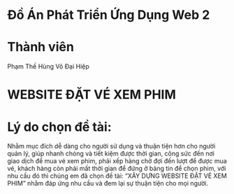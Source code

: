 # Đồ Án Phát Triển Ứng Dụng Web 2

# Thành viên
Phạm Thế Hùng
Võ Đại Hiệp

# WEBSITE ĐẶT VÉ XEM PHIM

# Lý do chọn đề tài: 
Nhằm mục đích dễ dàng cho người sử dụng và thuận tiện hơn cho người quản lý, giúp nhanh chóng và tiết kiệm được thời gian, công sức đến nơi giao dịch để mua vé xem phim, phải xếp hàng chờ đợi đến lượt để được mua vé, khách hàng còn phải mất thời gian để đứng ở bảng tin để chọn phim, với nhu cầu đó thì chúng em đã chọn đề tài: “XÂY DỰNG WEBSITE ĐẶT VÉ XEM PHIM” nhằm đáp ứng nhu cầu và đem lại sự thuận tiện cho mọi người.
